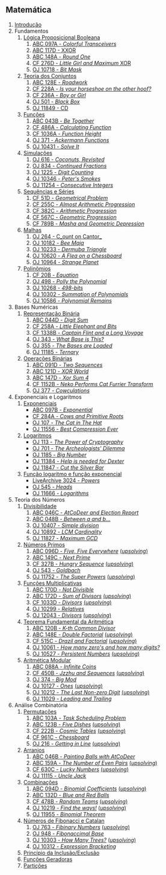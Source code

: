 ## Matemática

1. [Introdução](intro/intro.pdf)
1. Fundamentos
    1. [Lógica Proposicional Booleana](logica_booleana/logica_booleana.pdf)
        1. [ABC 097A - _Colorful Transceivers_](https://atcoder.jp/contests/abc097/tasks/abc097_a)
        1. [ABC 117D - XXOR](https://atcoder.jp/contests/abc117/tasks/abc117_d)
        1. [ABC 148A - _Round One_](https://atcoder.jp/contests/abc148/tasks/abc148_a)
        1. [CF 276D - _Little Girl and Maximum_ XOR](http://codeforces.com/problemset/problem/276/D)
        1. [OJ 10718 - _Bit Mask_](https://onlinejudge.org/index.php?option=com_onlinejudge&Itemid=8&category=24&page=show_problem&problem=1659)
    1. [Teoria dos Conjuntos](teoria_dos_conjutos/teoria_dos_conjuntos.pdf)
        1. [ABC 128E - _Roadwork_](https://atcoder.jp/contests/abc128/tasks/abc128_e)
        1. [CF 228A - _Is your horseshoe on the other hoof?_](http://codeforces.com/problemset/problem/228/A)
        1. [CF 236A - _Boy or Girl_](http://codeforces.com/problemset/problem/236/A)
        1. [OJ 501 - _Black Box_](https://onlinejudge.org/index.php?option=com_onlinejudge&Itemid=8&category=24&page=show_problem&problem=442)
        1. [OJ 11849 - CD](https://onlinejudge.org/index.php?option=com_onlinejudge&Itemid=8&category=24&page=show_problem&problem=2949)
    1. [Funções](funcoes/funcoes.pdf)
        1. [ABC 043B - _Be Together_](https://atcoder.jp/contests/abc043/tasks/arc059_a)
        1. [CF 486A - _Calculating Function_](http://codeforces.com/problemset/problem/486/A)
        1. [CF 1036A - _Function Height_](https://codeforces.com/problemset/problem/1036/A)
        1. [OJ 371 - _Ackermann Functions_](https://onlinejudge.org/index.php?option=onlinejudge&Itemid=8&page=show_problem&problem=307)
        1. [OJ 10431 - _Solve It_](https://onlinejudge.org/index.php?option=com_onlinejudge&Itemid=8&category=24&page=show_problem&problem=1282)
    1. [Simulações](simulacoes/simulacoes.pdf)
        1. [OJ 616 - _Coconuts, Revisited_](https://onlinejudge.org/index.php?option=com_onlinejudge&Itemid=8&category=24&page=show_problem&problem=557)
        1. [OJ 834 - _Continued Fractions_](https://onlinejudge.org/index.php?option=com_onlinejudge&Itemid=8&category=24&page=show_problem&problem=775)
        1. [OJ 1225 - _Digit Counting_](https://onlinejudge.org/index.php?option=com_onlinejudge&Itemid=8&category=24&page=show_problem&problem=3666)
        1. [OJ 10346 - _Peter's Smokes_](https://onlinejudge.org/index.php?option=com_onlinejudge&Itemid=8&category=24&page=show_problem&problem=1287)
        1. [OJ 11254 - _Consecutive Integers_](https://onlinejudge.org/index.php?option=com_onlinejudge&Itemid=8&category=24&page=show_problem&problem=2221) 
    1. [Sequências e Séries](sequencias/sequencias.pdf)
        1. [CF 51D - _Geometrical Problem_](https://codeforces.com/problemset/problem/51/D)
        1. [CF 255C - _Almost Arithmetic Progression_](https://codeforces.com/problemset/problem/255/C)
        1. [CF 382C - _Arithmetic Progression_](https://codeforces.com/problemset/problem/382/C)
        1. [CF 567C - _Geometric Progression_](https://codeforces.com/problemset/problem/567/C)
        1. [CF 789B - _Masha and Geometric Depression_](https://codeforces.com/problemset/problem/789/B)
    1. [Malhas](malhas/malhas.pdf)
        1. [OJ 264 - C_ount on Cantor_](https://onlinejudge.org/index.php?option=com_onlinejudge&Itemid=8&category=24&page=show_problem&problem=200)
        1. [OJ 10182 - _Bee Maja_](https://onlinejudge.org/index.php?option=com_onlinejudge&Itemid=8&category=24&page=show_problem&problem=1123)
        1. [OJ 10233 - _Dermuba Triangle_](https://onlinejudge.org/index.php?option=com_onlinejudge&Itemid=8&category=24&page=show_problem&problem=1174)
        1. [OJ 10620 - _A Flea on a Chessboard_](https://onlinejudge.org/index.php?option=com_onlinejudge&Itemid=8&category=24&page=show_problem&problem=1561)
        1. [OJ 10964 - _Strange Planet_](https://onlinejudge.org/index.php?option=com_onlinejudge&Itemid=8&category=24&page=show_problem&problem=1905)
    1. [Polinômios](polinomios/polinomios.pdf)
        1. [CF 20B - _Equation_](https://codeforces.com/problemset/problem/20/B)
        1. [OJ 498 - _Polly the Polynomial_](http://onlinejudge.org/index.php?option=com_onlinejudge&Itemid=8&category=24&page=show_problem&problem=439)
        1. [OJ 10268 - _498-bits_](http://onlinejudge.org/index.php?option=com_onlinejudge&Itemid=8&category=24&page=show_problem&problem=1209)
        1. [OJ 10302 - _Summation of Polynomials_](http://onlinejudge.org/index.php?option=com_onlinejudge&Itemid=8&category=24&page=show_problem&problem=1243)
        1. [OJ 10586 - _Polynomial Remains_](http://onlinejudge.org/index.php?option=com_onlinejudge&Itemid=8&category=24&page=show_problem&problem=1527) 
1. Bases Numéricas
    1. [Representação Binária](representacao_binaria/representacao_binaria.pdf)
        1. [ABC 044D - _Digit Sum_](https://atcoder.jp/contests/abc044/tasks/arc060_b)
        1. [CF 258A - _Little Elephant and Bits_](https://codeforces.com/problemset/problem/258/A)
        1. [CF 1338B - _Captain Flint and a Long Voyage_](https://codeforces.com/problemset/problem/1388/B)
        1. [OJ 343 - _What Base is This?_](http://onlinejudge.org/index.php?option=com_onlinejudge&Itemid=8&category=24&page=show_problem&problem=279)
        1. [OJ 355 - _The Bases are Loaded_](http://onlinejudge.org/index.php?option=com_onlinejudge&Itemid=8&category=24&page=show_problem&problem=291)
        1. [OJ 11185 - _Ternary_](http://onlinejudge.org/index.php?option=com_onlinejudge&Itemid=8&category=24&page=show_problem&problem=2126)
    1. [Operações Binárias](operacoes_binarias/operacoes_binarias.pdf)
        1. [ABC 091D - _Two Sequences_](https://atcoder.jp/contests/abc091/tasks/arc092_b)
        1. [ABC 121D - _XOR World_](https://atcoder.jp/contests/abc121/tasks/abc121_d)
        1. [ABC 147D - _Xor Sum 4_](https://atcoder.jp/contests/abc147/tasks/abc147_d)
        1. [CF 1152B - _Neko Performs Cat Furrier Transform_](https://codeforces.com/problemset/problem/1152/B)
        1. [OJ 377 - _Cowculations_](http://onlinejudge.org/index.php?option=com_onlinejudge&Itemid=8&category=24&page=show_problem&problem=313)
1. Exponenciais e Logaritmos
    1. [Exponenciais](exponenciais/exponenciais.pdf)
        - [ABC 097B - _Exponential_](https://atcoder.jp/contests/abc097/tasks/abc097_b)
        - [CF 284A - _Cows and Primitive Roots_](https://codeforces.com/problemset/problem/284/A)
        - [OJ 107 - _The Cat in The Hat_](http://onlinejudge.org/index.php?option=com_onlinejudge&Itemid=8&category=24&page=show_problem&problem=43)
        - [OJ 11556 - _Best Compression Ever_](http://onlinejudge.org/index.php?option=com_onlinejudge&Itemid=8&category=24&page=show_problem&problem=2592)
    1. [Logaritmos](logaritmos/logaritmos.pdf)
        - [OJ 113 - _The Power of Cryptography_](http://onlinejudge.org/index.php?option=com_onlinejudge&Itemid=8&category=24&page=show_problem&problem=49)
        - [OJ 701 - _The Archeologists' Dilemma_](http://onlinejudge.org/index.php?option=com_onlinejudge&Itemid=8&category=24&page=show_problem&problem=642)
        - [OJ 1185 - _Big Number_](http://onlinejudge.org/index.php?option=com_onlinejudge&Itemid=8&category=24&page=show_problem&problem=3626)
        - [OJ 11384 - _Help is needed for Dexter_](http://onlinejudge.org/index.php?option=com_onlinejudge&Itemid=8&category=24&page=show_problem&problem=2379)
        - [OJ 11847 - _Cut the Silver Bar_](http://onlinejudge.org/index.php?option=com_onlinejudge&Itemid=8&category=24&page=show_problem&problem=2947)
    1. [Função logaritmo e função exponencial](exp_e_log/exp_e_log.pdf)
        - [LiveArchive 3024 - _Powers_](https://icpcarchive.ecs.baylor.edu/index.php?option=com_onlinejudge&Itemid=8&page=show_problem&problem=1025)
        - [OJ 545 - _Heads_](http://onlinejudge.org/index.php?option=com_onlinejudge&Itemid=8&category=24&page=show_problem&problem=486)
        - [OJ 11666 - _Logarithms_](http://onlinejudge.org/index.php?option=com_onlinejudge&Itemid=8&category=24&page=show_problem&problem=2713)
1. Teoria dos Números
    1. [Divisibilidade](divisibilidade/divisibilidade.pdf)
        1. [ABC 046C - _AtCoDeer and Election Report_](https://atcoder.jp/contests/abc046/tasks/arc062_a)
        1. [ABC 048B - _Between a and b..._](https://atcoder.jp/contests/abc048/tasks/abc048_b)
        1. [OJ 10407 - _Simple division_](https://onlinejudge.org/index.php?option=com_onlinejudge&Itemid=8&category=24&page=show_problem&problem=1348)
        1. [OJ 10892 - _LCM Cardinality_](https://onlinejudge.org/index.php?option=com_onlinejudge&Itemid=8&category=24&page=show_problem&problem=1833)
        1. [OJ 11827 - _Maximum GCD_](https://onlinejudge.org/index.php?option=com_onlinejudge&Itemid=8&category=24&page=show_problem&problem=2927)
    1. [Números Primos](numeros_primos/numeros_primos.pdf)
        1. [ABC 096D - _Five, Five Everywhere_](https://atcoder.jp/contests/abc096/tasks/abc096_d) [(_upsolving_)](../Upsolving/AtCoder/ABC_096D/ABC_096D.pdf)
        1. [ABC 149C - _Next Prime_](https://atcoder.jp/contests/abc149/tasks/abc149_c)
        1. [CF 327B - _Hungry Sequence_](https://codeforces.com/problemset/problem/327/B) [(_upsolving_)](../Upsolving/CF/327B/327B.pdf)
        1. [OJ 543 - _Goldbach_](http://onlinejudge.org/index.php?option=com_onlinejudge&Itemid=8&category=24&page=show_problem&problem=484)
        1. [OJ 11752 - _The Super Powers_](https://onlinejudge.org/index.php?option=com_onlinejudge&Itemid=8&category=24&page=show_problem&problem=2852) [(_upsolving_)](../Upsolving/OJ/11752/11752.pdf)
    1. [Funções Multiplicativas](funcoes_multiplicativas/funcoes_multiplicativas.pdf)
        1. [ABC 170D - _Not Divisible_](https://atcoder.jp/contests/abc170/tasks/abc170_d)
        1. [ABC 172D - _Sum of Divisors_](https://atcoder.jp/contests/abc172/tasks/abc172_d) [(_upsolving_)](../Upsolving/AtCoder/ABC_172D/ABC_172D.pdf)
        1. [CF 1033D - _Divisors_](https://codeforces.com/problemset/problem/1033/D) [(_upsolving_)](../Upsolving/CF/1033D/1033D.pdf)  
        1. [OJ 10299 - _Relatives_](http://onlinejudge.org/index.php?option=com_onlinejudge&Itemid=8&category=24&page=show_problem&problem=1240)
        1. [OJ 12043 - _Divisors_](http://onlinejudge.org/index.php?option=com_onlinejudge&Itemid=8&category=24&page=show_problem&problem=3194) [(_upsolving_)](../Upsolving/OJ/12043/12043.pdf)
    1. [Teorema Fundamental da Aritmética](teorema_fundamental_da_aritmetica/teorema_fundamental_da_aritmetica.pdf)
        1. [ABC 120B - _K-th Common Divisor_](https://atcoder.jp/contests/abc120/tasks/abc120_b)
        1. [ABC 148E - _Double Factorial_](https://atcoder.jp/contests/abc148/tasks/abc148_e) [(_upsolving_)](../Upsolving/AtCoder/ABC_148E/ABC_148E.pdf)
        1. [CF 515C - _Drazil and Factorial_](https://codeforces.com/problemset/problem/515/C) [(_upsolving_)](../Upsolving/CF/515C/515C.pdf)  
        1. [OJ 10061 - _How many zero's and how many digits?_](https://onlinejudge.org/index.php?option=com_onlinejudge&Itemid=8&category=24&page=show_problem&problem=1002)
        1. [OJ 10527 - _Persistent Numbers_](https://onlinejudge.org/index.php?option=com_onlinejudge&Itemid=8&category=24&page=show_problem&problem=1468) [(_upsolving_)](../Upsolving/OJ/10527/10527.pdf)
    1. [Aritmética Modular](aritmetica_modular/aritmetica_modular.pdf)
        1. [ABC 088A - _Infinite Coins_](https://atcoder.jp/contests/abc088/tasks/abc088_a)
        1. [CF 450B - _Jzzhu and Sequences_](https://codeforces.com/problemset/problem/450/B) [(_upsolving_)](../Upsolving/CF/450B/450B.pdf)  
        1. [OJ 374 - _Big Mod_](https://onlinejudge.org/index.php?option=com_onlinejudge&Itemid=8&category=24&page=show_problem&problem=310)
        1. [OJ 10127 - _Ones_](https://onlinejudge.org/index.php?option=com_onlinejudge&Itemid=8&category=24&page=show_problem&problem=1068) [(_upsolving_)](../Upsolving/OJ/10127/10127.pdf)
        1. [OJ 10212 - _The Last Non-zero Digit_](https://onlinejudge.org/index.php?option=com_onlinejudge&Itemid=8&category=24&page=show_problem&problem=1153) [(_upsolving_)](../Upsolving/OJ/10212/10212.pdf)
        1. [OJ 11029 - _Leading and Trailing_](https://onlinejudge.org/index.php?option=com_onlinejudge&Itemid=8&category=24&page=show_problem&problem=1970)
1. Análise Combinatória
    1. [Permutações](permutacoes/permutacoes.pdf)
        1. [ABC 103A - _Task Scheduling Problem_](https://atcoder.jp/contests/abc103/tasks/abc103_a)
        1. [ABC 123B - _Five Dishes_](https://atcoder.jp/contests/abc123/tasks/abc123_b) [(_upsolving_)](../Upsolving/AtCoder/ABC_123B/ABC_123B.pdf)
        1. [CF 222B - _Cosmic Tables_](https://codeforces.com/problemset/problem/222/B) [(_upsolving_)](../Upsolving/CF/222B/222B.pdf)  
        1. [CF 961C - _Chessboard_](https://codeforces.com/problemset/problem/961/C)
        1. [OJ 216 - _Getting in Line_](https://onlinejudge.org/index.php?option=com_onlinejudge&Itemid=8&page=show_problem&category=0&problem=152&mosmsg=Submission+received+with+ID+26304411) [(_upsolving_)](../Upsolving/OJ/216/216.pdf)
    1. [Arranjos](arranjos/arranjos.pdf)
        1. [ABC 046B - _Painting Balls with AtCoDeer_](https://atcoder.jp/contests/abc046/tasks/abc046_b)
        1. [ABC 159A - _The Number of Even Pairs_](https://atcoder.jp/contests/abc159/tasks/abc159_a) [(_upsolving_)](../Upsolving/AtCoder/ABC_159A/ABC_159A.pdf)
        1. [CF 630C - _Lucky Numbers_](https://codeforces.com/problemset/problem/630/C) [(_upsolving_)](../Upsolving/CF/630C/630C.pdf)  
        1. [OJ 11115 - _Uncle Jack_](https://onlinejudge.org/index.php?option=com_onlinejudge&Itemid=8&category=24&page=show_problem&problem=2056)
    1. [Combinações](combinacoes/combinacoes.pdf)
        1. [ABC 094D - _Binomial Coefficients_](https://atcoder.jp/contests/abc094/tasks/arc095_b) [(_upsolving_)](../Upsolving/AtCoder/ABC_094D/ABC_094D.pdf)
        1. [ABC 132D - _Blue and Red Balls_](https://atcoder.jp/contests/abc132/tasks/abc132_d)
        1. [CF 478B - _Random Teams_](https://codeforces.com/problemset/problem/478/B) [(_upsolving_)](../Upsolving/CF/478B/478B.pdf)  
        1. [OJ 10219 - _Find the ways!_](https://onlinejudge.org/index.php?option=com_onlinejudge&Itemid=8&category=24&page=show_problem&problem=1160) [(_upsolving_)](../Upsolving/OJ/10219/10219.pdf)
        1. [OJ 11955 - _Binomial Theorem_](https://onlinejudge.org/index.php?option=com_onlinejudge&Itemid=8&category=24&page=show_problem&problem=3106)
    1. [Números de Fibonacci e Catalan](fibonacci_e_catalan/fibonacci_e_catalan.pdf)
        1. [OJ 763 - _Fibinary Numbers_](https://onlinejudge.org/index.php?option=com_onlinejudge&Itemid=8&category=24&page=show_problem&problem=704) [(_upsolving_)](../Upsolving/OJ/763/763.pdf)
        1. [OJ 948 - _Fibonaccimal Base_](https://onlinejudge.org/index.php?option=com_onlinejudge&Itemid=8&category=24&page=show_problem&problem=889)
        1. [OJ 10303 - _How Many Trees?_](https://onlinejudge.org/index.php?option=com_onlinejudge&Itemid=8&category=24&page=show_problem&problem=1244) [(_upsolving_)](../Upsolving/OJ/10303/10303.pdf)
        1. [OJ 10312 - _Expression Bracketing_](https://onlinejudge.org/index.php?option=com_onlinejudge&Itemid=8&category=24&page=show_problem&problem=1253)
    1. [Princípio da Inclusão/Exclusão](inclusao_exclusao/inclusao_exclusao.pdf)
    1. [Funções Geradoras](funcoes_geradoras/funcoes_geradoras.pdf)
    1. [Partições](particoes/particoes.pdf)

<!-- Adicionar a implementação de set do GCC que tem operações extra: https://www.geeksforgeeks.org/ordered-set-gnu-c-pbds/ -->
<!-- Adicionar a função de Möbius -->
<!-- Adicionar texto sobre decomposição de permutações, ciclos, paridade de permutação, composição de permutações 
    1. CF 612E - Square Root of Permutation
-->
<!-- Adicionar o teste de Miller-Rabin para primalidade -->
<!-- Separar a parte das equações diofantinas e inserir a parte soluções naturais (conjunto das lacunas) -->
<!-- Adicionar o texto sobre o as equiações de congurência lineares e o Teorema Chinês dos restos -->
<!-- Adicionar o texto sobre o as equiações de congurência quadráticas, reciprocidade quadrática e o extração de raizes quadradas módulo m-->

<!--
1. Avaliação de Expressões
1. Aritmética Estendida
1. Detecção de ciclos
1. Probabilidade
1. Teoria dos Jogos
-->

<!-- DP em Matemática:
    ABC114D
    CF837D
-- Período de Pisano:

https://www.spoj.com/problems/PISANO/cstart=10
https://en.wikipedia.org/wiki/Pisano_period
-->
